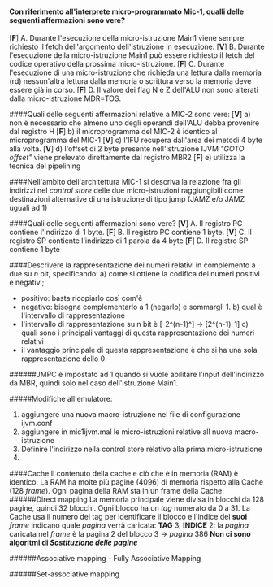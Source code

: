 #### Con riferimento all'interprete micro-programmato Mic-1, qualli delle seguenti affermazioni sono vere?
[**F**] A. Durante l'esecuzione della micro-istruzione Main1 viene sempre richiesto il fetch dell'argomento dell'istruzione in esecuzione.
[**V**] B. Durante l'esecuzione della micro-istruzione Main1 può essere richiesto il fetch del codice operativo della prossima micro-istruzione.
[**F**] C. Durante l'esecuzione di una micro-istruzione che richieda una lettura dalla memoria (rd) nessun'altra lettura dalla memoria o scrittura verso la memoria deve essere già in corso.
[**F**] D. Il valore dei flag N e Z dell'ALU non sono alterati dalla micro-istruzione MDR=TOS.

####Quali delle seguenti affermazioni relative a MIC-2 sono vere:
[**V**] a) non è necessario che almeno uno degli operandi dell'ALU debba provenire dal registro H
[**F**] b) il microprogramma del MIC-2 è identico al microprogramma del MIC-1
[**V**] c) l'IFU recupera dall'area dei metodi 4 byte alla volta.
[**V**] d) l'offset di 2 byte presente nell'istruzione IJVM *"GOTO offset"* viene prelevato direttamente dal registro MBR2
[**F**] e)  utilizza la tecnica del pipelining

####Nell'ambito dell'architettura MIC-1 si descriva la relazione fra gli indirizzi nel *control store* delle due micro-istruzioni raggiungibili come destinazioni alternative di una istruzione di tipo jump (JAMZ e/o JAMZ uguali ad 1)


####Quali delle seguenti affermazioni sono vere?
[**V**] A. Il registro PC contiene l'indirizzo di 1 byte.
[**F**] B. Il registro PC contiene 1 byte.
[**V**] C. Il registro SP contiente l'indirizzo di 1 parola da 4 byte
[**F**] D. Il registro SP contiene 1 byte

####Descrivere la rappresentazione dei numeri relativi in complemento a due su *n* bit, specificando:
a) come si ottiene la codifica dei numeri positivi e negativi;
- positivo: basta ricopiarlo così com'è
- negativo: bisogna complementarlo a 1 (negarlo) e sommargli 1.
b) qual è l'intervallo di rappresentazione
- l'intervallo di rappresentazione su n bit è [-2^(n-1)^] -> [2^(n-1)-1]
c) quali sono i principali vantaggi di questa rappresentazione dei numeri relativi
- il vantaggio principale di questa rappresentazione è che si ha una sola rappresentazione dello 0

######JMPC è impostato ad 1 quando si vuole abilitare l'input dell'indirizzo da MBR, quindi solo nel caso dell'istruzione Main1.


#####Modifiche all'emulatore:
1) aggiungere una nuova macro-istruzione nel file di configurazione ijvm.conf
2) aggiungere in mic1ijvm.mal le micro-istruzioni relative all nuova macro-istruzione
3) Definire l'indirizzo nella control store relativo alla prima micro-istruzione
4)  


####Cache
Il contenuto della cache e ciò che è in memoria (RAM) è identico.
La RAM ha molte più pagine (4096) di memoria rispetto alla Cache (128 *frame*).
Ogni pagina della RAM sta in un frame della Cache.
######Direct mapping
La memoria principale viene divisa in blocchi da 128 pagine, quindi 32 blocchi.
Ogni blocco ha un *tag* numerato da 0 a 31. 
La Cache usa il numero del tag per identificare il blocco e l'indice dei **suoi** *frame* indicano quale *pagina* verrà caricata:
**TAG** 3, **INDICE** 2: la *pagina* caricata nel *frame* è la pagina 2 del blocco 3 -> *pagina* 386
**Non ci sono algoritmi di *Sostituzione delle pagine***

######Associative mapping - Fully Associative Mapping


######Set-associative mapping
